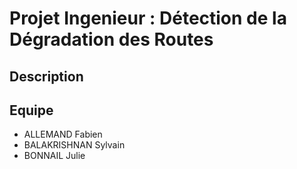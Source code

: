 # Projet Ingenieur : Détection de la Dégradation des Routes

## Description

## Equipe

- ALLEMAND Fabien
- BALAKRISHNAN Sylvain
- BONNAIL Julie
